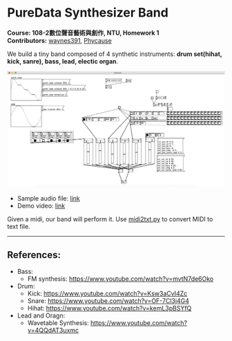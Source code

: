 # PureData Synthesizer Band


**Course: 108-2數位聲音藝術與創作, NTU, Homework 1**  
**Contributors:** [waynes391](https://github.com/wayne391), [Phycause](https://github.com/phycause)

We build a tiny band composed of 4 synthetic instruments: **drum set(hihat, kick, sanre), bass, lead, electic organ**.

![](data/screen_shot.png)
* Sample audio file: [link](data/demo.wav)
* Demo video: [link](data/demo.mov)


Given a midi, our band will perform it. Use [midi2txt.py](midi2txt.py) to convert MIDI to text file. 

---

## References:
* Bass:
    * FM synthesis: https://www.youtube.com/watch?v=mvtN7de6Oko
* Drum:
    * Kick: https://www.youtube.com/watch?v=Ksw3aCvI4Zc
    * Snare: https://www.youtube.com/watch?v=OF-7Cl3j4G4
    * Hihat: https://www.youtube.com/watch?v=kemL3pBSYfQ
* Lead and Oragn:
    * Wavetable Synthesis: https://www.youtube.com/watch?v=4QQdAT3uxmc

